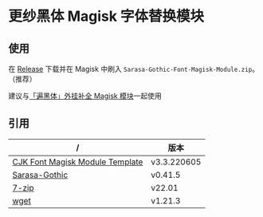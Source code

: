 # 更纱黑体 Magisk 字体替换模块

## 使用

在 [Release](https://github.com/Cccc-owo/Sarasa-Gothic-Magisk-Module/releases/latest) 下载并在 Magisk 中刷入 ```Sarasa-Gothic-Font-Magisk-Module.zip```。（推荐）

建议与[「遍黑体」外挂补全 Magisk 模块](https://github.com/Cccc-owo/Another-Plangothic-magisk-module)一起使用

## 引用

|/|版本|
|-|-|
|[CJK Font Magisk Module Template](https://github.com/lxgw/advanced-cjk-font-magisk-module-template)|v3.3.220605|
|[Sarasa-Gothic](https://github.com/be5invis/Sarasa-Gothic)|v0.41.5|
|[7-zip](https://7-zip.org/)|v22.01|
|[wget](https://eternallybored.org/misc/wget/)|v1.21.3|
